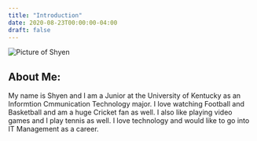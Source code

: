 ```yaml
---
title: "Introduction"
date: 2020-08-23T00:00:00-04:00
draft: false
---
```


![Picture of Shyen](https://elegant-swirles-90858e.netlify.app/shyen.jpg)

<h2>About Me:</h2>
<p>My name is Shyen and I am a Junior at the University of Kentucky as an Informtion Cmmunication Technology major. I love watching Football and Basketball and am a huge Cricket fan as well. I also like playing video games and I play tennis as well. I love technology and would like to go into IT Management as a career.</p>
